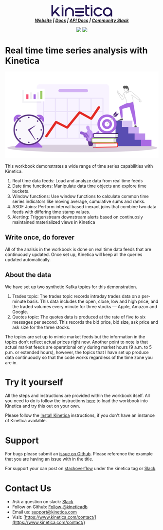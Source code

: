 <h3 align="center" style="margin:0px">
    <img width="200" src="../_assets/images/logo_purple.png" alt="Kinetica Logo"/>
</h3>
<h5 align="center" style="margin:0px">
    <a href="https://www.kinetica.com/">Website</a>
    <span> | </span>
    <a href="https://docs.kinetica.com/7.1/">Docs</a>
    <span> | </span>
    <a href="https://docs.kinetica.com/7.1/api/">API Docs</a>
    <span> | </span>
    <a href="https://join.slack.com/t/kinetica-community/shared_invite/zt-1bt9x3mvr-uMKrXlSDXfy3oU~sKi84qg">Community Slack</a>   
</h5>
<p align = "center">
 <img src="https://img.shields.io/badge/tested-%3E=v7.7.3-green"></img>  <img src="https://img.shields.io/badge/time-20 mins-blue"></img>
</p>
<h1>
Real time time series analysis with Kinetica
</h1>
<h3 align="center" style="margin:0px">
    <img width="600" src="assets/time_series_analysis.png" alt="Time series Logo"/>
</h3>

This workbook demonstrates a wide range of time series capabilities with Kinetica.
1. Real time data feeds: Load and analyze data from real time feeds
2. Date time functions: Manipulate data time objects and explore time buckets.
3. Window functions: Use window functions to calculate common time series indicators like moving average, cumulative sums and ranks.
4. ASOF Joins: Perform interval based inexact joins that combine two data feeds with differing time stamp values. 
5. Alerting: Trigger/stream downstream alerts based on continuosly maintained materialized views in Kinetica

## Write once, do forever
All of the analsis in the workbook is done on real time data feeds that are continuously updated. Once set up, Kinetica will keep all the queries updated automatically.

## About the data
We have set up two synthetic Kafka topics for this demonstration.

1. Trades topic: The trades topic records intraday trades data on a per-minute basis. This data includes the open, close, low and high price, and the traded volumes every minute for three stocks — Apple, Amazon and Google.
2. Quotes topic: The quotes data is produced at the rate of five to six messages per second. This records the bid price, bid size, ask price and ask size for the three stocks.

The topics are set up to mimic market feeds but the information in the topics don’t reflect actual prices right now. Another point to note is that actual market feeds are operational only during market hours (9 a.m. to 5 p.m. or extended hours), however, the topics that I have set up produce data continuously so that the code works regardless of the time zone you are in.
# Try it yourself
All the steps and instructions are provided within the workbook itself. All you need to do is follow the instructions [here](https://github.com/kineticadb/examples#how-to-run-these-examples) to load the workbook into Kinetica and try this out on your own. 

Please follow the [Install Kinetica](https://github.com/kineticadb/examples#install-kinetica) instructions, if you don't have an instance of Kinetica available.

# Support
For bugs please submit an [issue on Github](https://github.com/kineticadb/examples/issues). Please reference the example that you are having an issue with in the title.

For support your can post on [stackoverflow](https://stackoverflow.com/questions/tagged/kinetica) under the kinetica tag or [Slack](https://join.slack.com/t/kinetica-community/shared_invite/zt-1bt9x3mvr-uMKrXlSDXfy3oU~sKi84qg).

# Contact Us
* Ask a question on slack: [Slack](https://join.slack.com/t/kinetica-community/shared_invite/zt-1bt9x3mvr-uMKrXlSDXfy3oU~sKi84qg)
* Follow on Github: <a class="github-button" href="https://github.com/kineticadb" data-size="large" aria-label="Follow @kineticadb on GitHub">Follow @kineticadb</a> 
* Email us: [support@kinetica.com](mailto:support@kinetica.com)
* Visit: [https://www.kinetica.com/contact/](https://www.kinetica.com/contact/)
